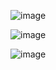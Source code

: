 ![image](https://github.com/Yosia29/Learn_Phpmyadmin/assets/160198067/ac29bd1d-1e5f-4b21-97bc-4e0d6423081a)

![image](https://github.com/Yosia29/Learn_Phpmyadmin/assets/160198067/990e2396-26c7-4a74-af6f-7c987bc6bc2e)


![image](https://github.com/Yosia29/Learn_Phpmyadmin/assets/160198067/59564e98-ab33-46d7-867f-5eee3ca94529)
